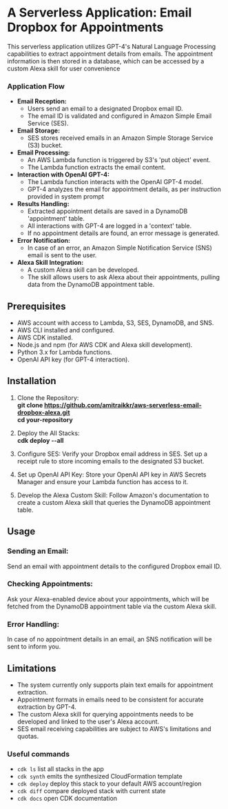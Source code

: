 <h1>A Serverless Application: Email Dropbox for Appointments</h1>
This serverless application utilizes GPT-4's Natural Language Processing capabilities to extract appointment details from emails. The appointment information is then stored in a database, which can be accessed by a custom Alexa skill for user convenience
    <h3>Application Flow</h3>
    <ul>
        <li><strong>Email Reception:</strong>
            <ul>
                <li>Users send an email to a designated Dropbox email ID.</li>
                <li>The email ID is validated and configured in Amazon Simple Email Service (SES).</li>
            </ul>
        </li>
        <li><strong>Email Storage:</strong>
            <ul>
                <li>SES stores received emails in an Amazon Simple Storage Service (S3) bucket.</li>
            </ul>
        </li>
        <li><strong>Email Processing:</strong>
            <ul>
                <li>An AWS Lambda function is triggered by S3's 'put object' event.</li>
                <li>The Lambda function extracts the email content.</li>
            </ul>
        </li>
        <li><strong>Interaction with OpenAI GPT-4:</strong>
            <ul>
                <li>The Lambda function interacts with the OpenAI GPT-4 model.</li>
                <li>GPT-4 analyzes the email for appointment details, as per instruction provided in system prompt</li>
            </ul>
        </li>
        <li><strong>Results Handling:</strong>
            <ul>
                <li>Extracted appointment details are saved in a DynamoDB 'appointment' table.</li>
                <li>All interactions with GPT-4 are logged in a 'context' table.</li>
                <li>If no appointment details are found, an error message is generated.</li>
            </ul>
        </li>
        <li><strong>Error Notification:</strong>
            <ul>
                <li>In case of an error, an Amazon Simple Notification Service (SNS) email is sent to the user.</li>
            </ul>
        </li>
        <li><strong>Alexa Skill Integration:</strong>
            <ul>
                <li>A custom Alexa skill can be developed.</li>
                <li>The skill allows users to ask Alexa about their appointments, pulling data from the DynamoDB appointment table.</li>
            </ul>
        </li>
    </ul>
    <h2>Prerequisites</h2>
    <ul>
        <li>AWS account with access to Lambda, S3, SES, DynamoDB, and SNS.</li>
        <li>AWS CLI installed and configured.</li>
        <li>AWS CDK installed.</li>
        <li>Node.js and npm (for AWS CDK and Alexa skill development).</li>
        <li>Python 3.x for Lambda functions.</li>
        <li>OpenAI API key (for GPT-4 interaction).</li>
    </ul>
<h2>Installation</h2>

1. Clone the Repository:<br>
<b>git clone https://github.com/amitraikkr/aws-serverless-email-dropbox-alexa.git</b><br>
<b>cd your-repository</b>

2. Deploy the All Stacks:<br>
<b>cdk deploy --all</b>

3. Configure SES:
Verify your Dropbox email address in SES.
Set up a receipt rule to store incoming emails to the designated S3 bucket.

4. Set up OpenAI API Key:
Store your OpenAI API key in AWS Secrets Manager and ensure your Lambda function has access to it.

5. Develop the Alexa Custom Skill:
Follow Amazon's documentation to create a custom Alexa skill that queries the DynamoDB appointment table.

<h2>Usage</h2>

<h3>Sending an Email:</h3>
Send an email with appointment details to the configured Dropbox email ID.

<h3>Checking Appointments:</h3>
Ask your Alexa-enabled device about your appointments, which will be fetched from the DynamoDB appointment table via the custom Alexa skill.

<h3>Error Handling:</h3>
In case of no appointment details in an email, an SNS notification will be sent to inform you.

<h2>Limitations</h2>
<ul>
    <li>The system currently only supports plain text emails for appointment extraction.</li>
    <li>Appointment formats in emails need to be consistent for accurate extraction by GPT-4.</li>
    <li>The custom Alexa skill for querying appointments needs to be developed and linked to the user's Alexa account.</li>
    <li>SES email receiving capabilities are subject to AWS's limitations and quotas.</li>
</ul>


<h3>Useful commands</h3>

 * `cdk ls`          list all stacks in the app
 * `cdk synth`       emits the synthesized CloudFormation template
 * `cdk deploy`      deploy this stack to your default AWS account/region
 * `cdk diff`        compare deployed stack with current state
 * `cdk docs`        open CDK documentation


